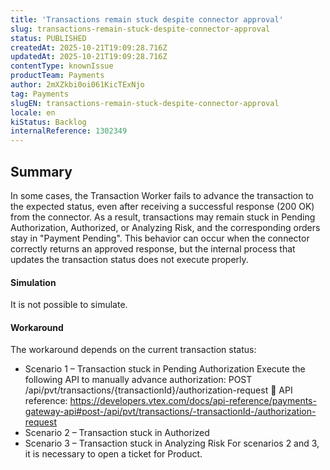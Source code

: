 ```yaml
---
title: 'Transactions remain stuck despite connector approval'
slug: transactions-remain-stuck-despite-connector-approval
status: PUBLISHED
createdAt: 2025-10-21T19:09:28.716Z
updatedAt: 2025-10-21T19:09:28.716Z
contentType: knownIssue
productTeam: Payments
author: 2mXZkbi0oi061KicTExNjo
tag: Payments
slugEN: transactions-remain-stuck-despite-connector-approval
locale: en
kiStatus: Backlog
internalReference: 1302349
---
```


## Summary


In some cases, the Transaction Worker fails to advance the transaction to the expected status, even after receiving a successful response (200 OK) from the connector. As a result, transactions may remain stuck in Pending Authorization, Authorized, or Analyzing Risk, and the corresponding orders stay in "Payment Pending". This behavior can occur when the connector correctly returns an approved response, but the internal process that updates the transaction status does not execute properly.


#### Simulation


It is not possible to simulate.


#### Workaround


The workaround depends on the current transaction status:

- Scenario 1 – Transaction stuck in Pending Authorization Execute the following API to manually advance authorization: POST /api/pvt/transactions/{transactionId}/authorization-request 🔗 API reference: https://developers.vtex.com/docs/api-reference/payments-gateway-api#post-/api/pvt/transactions/-transactionId-/authorization-request
- Scenario 2 – Transaction stuck in Authorized
- Scenario 3 – Transaction stuck in Analyzing Risk
For scenarios 2 and 3, it is necessary to open a ticket for Product.


